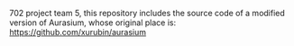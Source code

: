 702 project team 5, this repository includes the source code of a modified version of Aurasium, whose original place is: https://github.com/xurubin/aurasium

